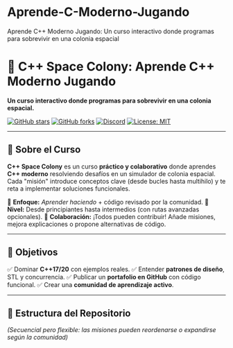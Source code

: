 # Aprende-C-Moderno-Jugando
Aprende C++ Moderno Jugando: Un curso interactivo donde programas para sobrevivir en una colonia espacial
# 🚀 C++ Space Colony: Aprende C++ Moderno Jugando
**Un curso interactivo donde programas para sobrevivir en una colonia espacial.**

[![GitHub stars](https://img.shields.io/github/stars/TresDtres/Aprende-C-Moderno-Jugando.svg?style=social)](https://github.com/TresDtres/Aprende-C-Moderno-Jugando/stargazers)
[![GitHub forks](https://img.shields.io/github/forks/TresDtres/Aprende-C-Moderno-Jugando.svg?style=social)](https://github.com/TresDtres/Aprende-C-Moderno-Jugando/network/members)
[![Discord](https://img.shields.io/discord/1419802045065596982.svg?label=&logo=discord&logoColor=ffffff&color=7389D8&labelColor=6A7EC2)](https://discord.gg/MnuQKPXk7n)
[![License: MIT](https://img.shields.io/badge/License-MIT-yellow.svg)](https://opensource.org/licenses/MIT)

---

## 📖 **Sobre el Curso**
**C++ Space Colony** es un curso **práctico y colaborativo** donde aprendes **C++ moderno** resolviendo desafíos en un simulador de colonia espacial. Cada "misión" introduce conceptos clave (desde bucles hasta multihilo) y te reta a implementar soluciones funcionales.

🔹 **Enfoque:** *Aprender haciendo* + código revisado por la comunidad.
🔹 **Nivel:** Desde principiantes hasta intermedios (con rutas avanzadas opcionales).
🔹 **Colaboración:** ¡Todos pueden contribuir! Añade misiones, mejora explicaciones o propone alternativas de código.

---

## 🎯 **Objetivos**
✅ Dominar **C++17/20** con ejemplos reales.
✅ Entender **patrones de diseño**, STL y concurrencia.
✅ Publicar un **portafolio en GitHub** con código funcional.
✅ Crear una **comunidad de aprendizaje activo**.

---

## 📂 **Estructura del Repositorio**
*(Secuencial pero flexible: las misiones pueden reordenarse o expandirse según la comunidad)*

